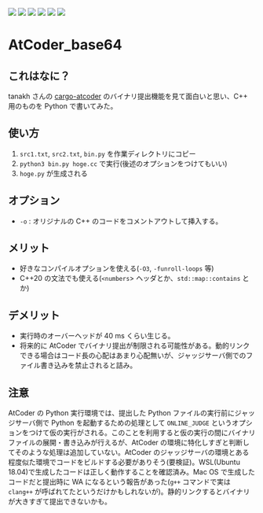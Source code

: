 [![](https://img.shields.io/badge/license-CC0-lightgrey.svg?style=flat&logo=Creative-Commons)](https://github.com/kyomukyomupurin/snippets_generator/blob/master/LICENSE)
![](https://img.shields.io/badge/C++-20-brightgreen.svg?style=flat&logo=c%2B%2B)
![](https://img.shields.io/badge/g++-10.1.0-blue.svg?style=flat&logo=GNU)
![](https://img.shields.io/badge/Python-3.6.9-brightgreen.svg?style=flat&logo=Python)
![](https://img.shields.io/badge/OS-WSL-yellow.svg?style=flat&logo=Linux)
![](https://img.shields.io/badge/Ubuntu-18.04-orange.svg?style=flat&logo=Ubuntu)

# AtCoder_base64

## これはなに？

tanakh さんの [cargo-atcoder](https://github.com/tanakh/cargo-atcoder) のバイナリ提出機能を見て面白いと思い、C++ 用のものを Python で書いてみた。

## 使い方

1. ```src1.txt```, ```src2.txt```, ```bin.py``` を作業ディレクトリにコピー
2. ```python3 bin.py hoge.cc``` で実行(後述のオプションをつけてもいい)
3. ```hoge.py``` が生成される

## オプション

- ```-o``` : オリジナルの C++ のコードをコメントアウトして挿入する。

## メリット

- 好きなコンパイルオプションを使える(```-O3```, ```-funroll-loops``` 等)
- C++20 の文法でも使える(```<numbers```> ヘッダとか、```std::map::contains``` とか)

## デメリット

  - 実行時のオーバーヘッドが 40 ms くらい生じる。
  - 将来的に AtCoder でバイナリ提出が制限される可能性がある。動的リンクできる場合はコード長の心配はあまり心配無いが、ジャッジサーバ側でのファイル書き込みを禁止されると詰み。

## 注意

AtCoder の Python 実行環境では、提出した Python ファイルの実行前にジャッジサーバ側で Python を起動するための処理として ```ONLINE_JUDGE``` というオプションをつけて仮の実行がされる。このことを利用すると仮の実行の間にバイナリファイルの展開・書き込みが行えるが、AtCoder の環境に特化しすぎと判断してそのような処理は追加していない。AtCoder のジャッジサーバの環境とある程度似た環境でコードをビルドする必要がありそう(要検証)。WSL(Ubuntu 18.04)で生成したコードは正しく動作することを確認済み。Mac OS で生成したコードだと提出時に WA になるという報告があった(```g++``` コマンドで実は ```clang++``` が呼ばれてたというだけかもしれないが)。静的リンクするとバイナリが大きすぎて提出できないかも。